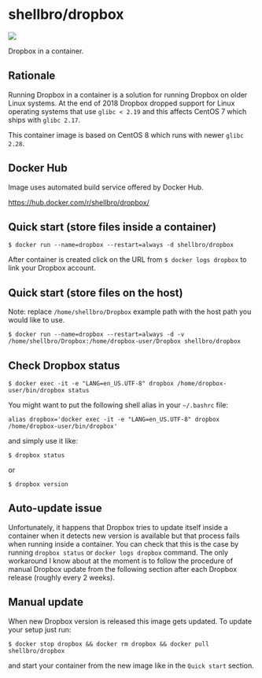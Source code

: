 # shellbro/dropbox

[![](https://img.shields.io/docker/cloud/build/shellbro/dropbox)](https://hub.docker.com/r/shellbro/dropbox/)

Dropbox in a container.

## Rationale

Running Dropbox in a container is a solution for running Dropbox on older Linux
systems. At the end of 2018 Dropbox dropped support for Linux operating systems
that use `glibc < 2.19` and this affects CentOS 7 which ships with `glibc 2.17`.

This container image is based on CentOS 8 which runs with newer `glibc 2.28`.

## Docker Hub

Image uses automated build service offered by Docker Hub.

https://hub.docker.com/r/shellbro/dropbox/

## Quick start (store files inside a container)

```
$ docker run --name=dropbox --restart=always -d shellbro/dropbox
```

After container is created click on the URL from `$ docker logs dropbox` to link
your Dropbox account.

## Quick start (store files on the host)

Note: replace `/home/shellbro/Dropbox` example path with the host path you would
like to use.

```
$ docker run --name=dropbox --restart=always -d -v /home/shellbro/Dropbox:/home/dropbox-user/Dropbox shellbro/dropbox
```

## Check Dropbox status

```
$ docker exec -it -e "LANG=en_US.UTF-8" dropbox /home/dropbox-user/bin/dropbox status
```

You might want to put the following shell alias in your `~/.bashrc` file:

```
alias dropbox='docker exec -it -e "LANG=en_US.UTF-8" dropbox /home/dropbox-user/bin/dropbox'
```

and simply use it like:

```
$ dropbox status
```

or

```
$ dropbox version
```

## Auto-update issue

Unfortunately, it happens that Dropbox tries to update itself inside
a container when it detects new version is available but that process fails when
running inside a container. You can check that this is the case by running
`dropbox status` or `docker logs dropbox` command. The only workaround I know
about at the moment is to follow the procedure of manual Dropbox update from the
following section after each Dropbox release (roughly every 2 weeks).

## Manual update

When new Dropbox version is released this image gets updated. To update your
setup just run:

```
$ docker stop dropbox && docker rm dropbox && docker pull shellbro/dropbox
```

and start your container from the new image like in the `Quick start` section.

